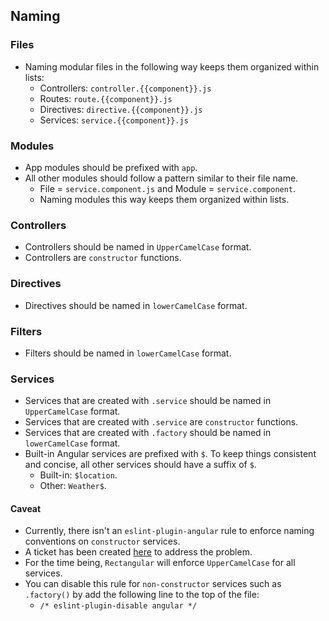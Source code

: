 ## Naming

### Files
- Naming modular files in the following way keeps them organized within lists:
	- Controllers: `controller.{{component}}.js`
	- Routes: `route.{{component}}.js`
	- Directives: `directive.{{component}}.js`
	- Services: `service.{{component}}.js`

### Modules
- App modules should be prefixed with `app`.
- All other modules should follow a pattern similar to their file name.
	- File = `service.component.js` and Module = `service.component`.
	- Naming modules this way keeps them organized within lists.

### Controllers
- Controllers should be named in `UpperCamelCase` format.
- Controllers are `constructor` functions.

### Directives
- Directives should be named in `lowerCamelCase` format.

### Filters
- Filters should be named in `lowerCamelCase` format.

### Services
- Services that are created with `.service` should be named in `UpperCamelCase` format.
- Services that are created with `.service` are `constructor` functions.
- Services that are created with `.factory` should be named in `lowerCamelCase` format.
- Built-in Angular services are prefixed with `$`. To keep things consistent and concise, all other services should have a suffix of `$`.
	- Built-in: `$location`.
	- Other: `Weather$`.

#### Caveat
- Currently, there isn't an `eslint-plugin-angular` rule to enforce naming conventions on `constructor` services.
- A ticket has been created [here](https://github.com/Gillespie59/eslint-plugin-angular/issues/418) to address the problem.
- For the time being, `Rectangular` will enforce `UpperCamelCase` for all services.
- You can disable this rule for `non-constructor` services such as `.factory()` by add the following line to the top of the file:
	- `/* eslint-plugin-disable angular */`